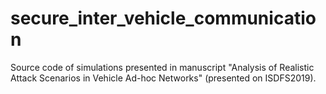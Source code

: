 # secure_inter_vehicle_communication
Source code of simulations presented in manuscript "Analysis of Realistic Attack Scenarios in Vehicle Ad-hoc Networks" (presented on ISDFS2019).

